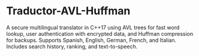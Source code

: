 # Traductor-AVL-Huffman
A secure multilingual translator in C++17 using AVL trees for fast word lookup, user authentication with encrypted data, and Huffman compression for backups. Supports Spanish, English, German, French, and Italian. Includes search history, ranking, and text-to-speech.
